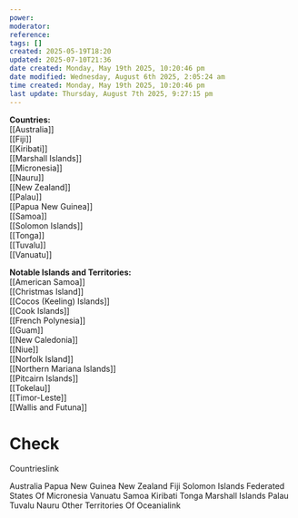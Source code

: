 ```yaml
---
power: 
moderator:
reference:
tags: []
created: 2025-05-19T18:20
updated: 2025-07-10T21:36
date created: Monday, May 19th 2025, 10:20:46 pm
date modified: Wednesday, August 6th 2025, 2:05:24 am
time created: Monday, May 19th 2025, 10:20:46 pm
last update: Thursday, August 7th 2025, 9:27:15 pm
---
```

**Countries:**  
[[Australia]]  
[[Fiji]]  
[[Kiribati]]  
[[Marshall Islands]]  
[[Micronesia]]  
[[Nauru]]  
[[New Zealand]]  
[[Palau]]  
[[Papua New Guinea]]  
[[Samoa]]  
[[Solomon Islands]]  
[[Tonga]]  
[[Tuvalu]]  
[[Vanuatu]]

**Notable Islands and Territories:**  
[[American Samoa]]  
[[Christmas Island]]  
[[Cocos (Keeling) Islands]]  
[[Cook Islands]]  
[[French Polynesia]]  
[[Guam]]  
[[New Caledonia]]  
[[Niue]]  
[[Norfolk Island]]  
[[Northern Mariana Islands]]  
[[Pitcairn Islands]]  
[[Tokelau]]  
[[Timor-Leste]]  
[[Wallis and Futuna]]

# Check

Countrieslink

Australia
Papua New Guinea
New Zealand
Fiji
Solomon Islands
Federated States Of Micronesia
Vanuatu
Samoa
Kiribati
Tonga
Marshall Islands
Palau
Tuvalu
Nauru
Other Territories Of Oceanialink